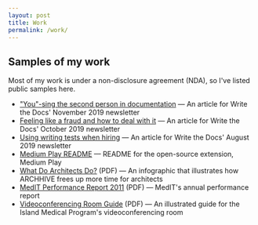 ```yaml
---
layout: post
title: Work
permalink: /work/
---
```


## Samples of my work

Most of my work is under a non-disclosure agreement (NDA), so I've listed public samples here.

* ["You"-sing the second person in documentation](http://www.writethedocs.org/blog/newsletter-november-2019/) — An article for Write the Docs' November 2019 newsletter
* [Feeling like a fraud and how to deal with it](http://www.writethedocs.org/blog/newsletter-october-2019/) — An article for Write the Docs' October 2019 newsletter
* [Using writing tests when hiring](http://www.writethedocs.org/blog/newsletter-august-2019/) — An article for Write the Docs' August 2019 newsletter
* [Medium Play README](https://github.com/krosa/medium-play/blob/master/README.md) — README for the open-source extension, Medium Play
* <a href="/assets/infographic_WhatDoArchitectsDo.pdf">What Do Architects Do?</a> (PDF) — An infographic that illustrates how ARCHHIVE frees up more time for architects
* <a href="/assets/MedIT_PerformanceReport2011.pdf">MedIT Performance Report 2011</a> (PDF) — MedIT's annual performance report
* <a href="/assets/cheatsheet_IslandMedicalProgram.pdf">Videoconferencing Room Guide</a> (PDF) — An illustrated guide for the Island Medical Program's videoconferencing room
